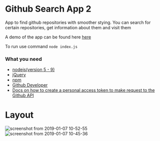 # Github Search App 2

App to find github repositories with smoother stying. You can search for certain repositories, get information about them and visit them

A demo of the app can be found here [here](https://github-favourites2.herokuapp.com/) 

To run use command `node index.js`

### What you need
- [nodejs(version 5 - 9)](https://nodejs.org/en/)
- [jQuery](https://jquery.com/)
- [npm](https://www.npmjs.com/)
- [Github Developer](https://developer.github.com/)
- [Docs on how to create a personal access token to make request to the Github API](https://help.github.com/articles/creating-a-personal-access-token-for-the-command-line/)

# Layout
![screenshot from 2019-01-07 10-52-55](https://user-images.githubusercontent.com/15314851/50777837-9e1c5100-126a-11e9-81d3-4027f4d8bc80.png)
![screenshot from 2019-01-07 10-45-36](https://user-images.githubusercontent.com/15314851/50777856-a96f7c80-126a-11e9-9ece-e9bab150d1d4.png)

